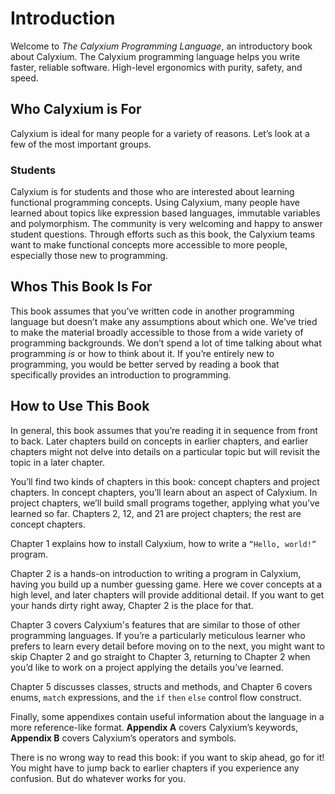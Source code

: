 # Introduction

Welcome to _The Calyxium Programming Language_, an introductory book about Calyxium. The Calyxium programming language helps you write faster, reliable software. High-level ergonomics with purity, safety, and speed.

## Who Calyxium is For
Calyxium is ideal for many people for a variety of reasons. Let’s look at a few of the most important groups.

### Students
Calyxium is for students and those who are interested about learning functional programming concepts. Using Calyxium, many people have learned about topics like expression based languages, immutable variables and polymorphism.  The community is very welcoming and happy to answer student questions. Through efforts such as this book, the Calyxium teams want to make functional concepts more accessible to more people, especially those new to programming.

## Whos This Book Is For

This book assumes that you’ve written code in another programming language but
doesn’t make any assumptions about which one. We’ve tried to make the material
broadly accessible to those from a wide variety of programming backgrounds. We
don’t spend a lot of time talking about what programming _is_ or how to think
about it. If you’re entirely new to programming, you would be better served by
reading a book that specifically provides an introduction to programming.

## How to Use This Book

In general, this book assumes that you’re reading it in sequence from front to
back. Later chapters build on concepts in earlier chapters, and earlier
chapters might not delve into details on a particular topic but will revisit
the topic in a later chapter.


You’ll find two kinds of chapters in this book: concept chapters and project
chapters. In concept chapters, you’ll learn about an aspect of Calyxium. In project
chapters, we’ll build small programs together, applying what you’ve learned so
far. Chapters 2, 12, and 21 are project chapters; the rest are concept chapters.

Chapter 1 explains how to install Calyxium, how to write a `“Hello, world!”` program.

Chapter 2 is a hands-on introduction to writing a program in Calyxium, having you build up a
number guessing game. Here we cover concepts at a high level, and later
chapters will provide additional detail. If you want to get your hands dirty
right away, Chapter 2 is the place for that. 

Chapter 3 covers Calyxium's features
that are similar to those of other programming languages. If you’re a particularly meticulous
learner who prefers to learn every detail before moving on to the next, you
might want to skip Chapter 2 and go straight to Chapter 3, returning to Chapter
2 when you’d like to work on a project applying the details you’ve learned.

Chapter 5 discusses classes, structs and methods, and Chapter 6 covers enums, `match` expressions, and the `if` `then` `else` control flow construct.

Finally, some appendixes contain useful information about the language in a more reference-like format. **Appendix A** covers Calyxium’s keywords, **Appendix B** covers Calyxium’s operators and symbols.

There is no wrong way to read this book: if you want to skip ahead, go for it! You might have to jump back to earlier chapters if you experience any confusion. But do whatever works for you.